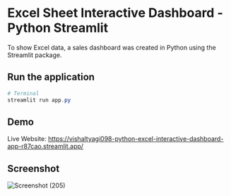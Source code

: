# Excel Sheet Interactive Dashboard - Python Streamlit

To show Excel data, a sales dashboard was created in Python using the Streamlit package.

## Run the application
```Powershell
# Terminal
streamlit run app.py
```

## Demo
Live Website: https://vishaltyagi098-python-excel-interactive-dashboard-app-r87cao.streamlit.app/

## Screenshot

![Screenshot (205)](https://user-images.githubusercontent.com/87750186/209627103-914d9fb1-0e74-411d-b2f6-f9cbc1eb3404.png)

